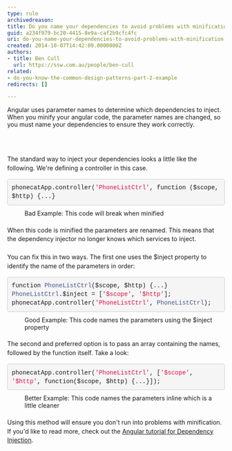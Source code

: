 ```yaml
---
type: rule
archivedreason: 
title: Do you name your dependencies to avoid problems with minification?
guid: a234f979-bc20-4415-8e9a-caf2b9cfc4fc
uri: do-you-name-your-dependencies-to-avoid-problems-with-minification
created: 2014-10-07T14:42:09.0000000Z
authors:
- title: Ben Cull
  url: https://ssw.com.au/people/ben-cull
related:
- do-you-know-the-common-design-patterns-part-2-example
redirects: []

---
```



​Angular uses parameter names to determine which dependencies to inject. When you minify your angular code, the parameter names are changed, so you must name your dependencies to ensure they work correctly.
<br><excerpt class='endintro'></excerpt><br>
<p><br></p><span style="line-height&#58;20.7999992370605px;">The standard way to inject your dependencies looks a little like the following. We're defining a controller in this case.</span><div><pre class="ng-scope" style="box-sizing&#58;border-box;overflow&#58;auto;font-family&#58;menlo, monaco, consolas, 'courier new', monospace;padding&#58;9.5px;margin-bottom&#58;10px;line-height&#58;1.42857143;word-break&#58;normal;word-wrap&#58;break-word;border&#58;1px solid #cccccc;border-top-left-radius&#58;4px;border-top-right-radius&#58;4px;border-bottom-right-radius&#58;4px;border-bottom-left-radius&#58;4px;white-space&#58;pre-wrap;background-color&#58;#f5f5f5;"><code style="box-sizing&#58;border-box;font-family&#58;menlo, monaco, consolas, 'courier new', monospace;font-size&#58;inherit;color&#58;inherit;border-top-left-radius&#58;0px;border-top-right-radius&#58;0px;border-bottom-right-radius&#58;0px;border-bottom-left-radius&#58;0px;background-color&#58;transparent;"><span class="pln" style="box-sizing&#58;border-box;"></span><span class="pln" style="box-sizing&#58;border-box;">phonecatApp</span><span class="pun" style="box-sizing&#58;border-box;">.</span><span class="pln" style="box-sizing&#58;border-box;">controller</span><span class="pun" style="box-sizing&#58;border-box;">(</span><span class="str" style="box-sizing&#58;border-box;color&#58;#dd1144;">'PhoneListCtrl'</span><span class="pun" style="box-sizing&#58;border-box;">,</span><span class="pln" style="box-sizing&#58;border-box;"> </span><span class="kwd" style="box-sizing&#58;border-box;">function</span><span class="pln" style="box-sizing&#58;border-box;"> </span><span class="pun" style="box-sizing&#58;border-box;">(</span><span class="pln" style="box-sizing&#58;border-box;">$scope</span><span class="pun" style="box-sizing&#58;border-box;">,</span><span class="pln" style="box-sizing&#58;border-box;"> $http</span><span class="pun" style="box-sizing&#58;border-box;">)</span><span class="pln" style="box-sizing&#58;border-box;"> </span><span class="pun" style="box-sizing&#58;border-box;">&#123;...&#125;</span></code>​</pre><dd class="ssw15-rteElement-FigureBad">Bad Example&#58; This code will break when minified</dd></div><div><span style="line-height&#58;20.7999992370605px;"><br></span></div><div><span style="line-height&#58;20.7999992370605px;">When this code is&#160;minified the parameters are renamed. This means that the dependency injector no longer knows which services to inject.</span></div><div><span style="line-height&#58;20.7999992370605px;"><br></span></div><div><span style="line-height&#58;20.7999992370605px;">You can fix this in two ways. The first one uses the $inject property to identify the name of the parameters in order&#58;</span></div><div><pre style="box-sizing&#58;border-box;overflow&#58;auto;font-family&#58;menlo, monaco, consolas, 'courier new', monospace;padding&#58;9.5px;margin-bottom&#58;10px;line-height&#58;1.42857143;word-break&#58;normal;word-wrap&#58;break-word;border&#58;1px solid #cccccc;border-top-left-radius&#58;4px;border-top-right-radius&#58;4px;border-bottom-right-radius&#58;4px;border-bottom-left-radius&#58;4px;white-space&#58;pre-wrap;background-color&#58;#f5f5f5;"><code class="lang-js" style="box-sizing&#58;border-box;font-family&#58;menlo, monaco, consolas, 'courier new', monospace;font-size&#58;inherit;color&#58;inherit;border-top-left-radius&#58;0px;border-top-right-radius&#58;0px;border-bottom-right-radius&#58;0px;border-bottom-left-radius&#58;0px;background-color&#58;transparent;"><span class="kwd" style="box-sizing&#58;border-box;">function</span><span class="pln" style="box-sizing&#58;border-box;"> </span><span class="typ" style="box-sizing&#58;border-box;color&#58;#445588;">PhoneListCtrl</span><span class="pun" style="box-sizing&#58;border-box;">(</span><span class="pln" style="box-sizing&#58;border-box;">$scope</span><span class="pun" style="box-sizing&#58;border-box;">,</span><span class="pln" style="box-sizing&#58;border-box;"> $http</span><span class="pun" style="box-sizing&#58;border-box;">)</span><span class="pln" style="box-sizing&#58;border-box;"> </span><span class="pun" style="box-sizing&#58;border-box;">&#123;...&#125;</span><span class="pln" style="box-sizing&#58;border-box;">
</span><span class="typ" style="box-sizing&#58;border-box;color&#58;#445588;">PhoneListCtrl</span><span class="pun" style="box-sizing&#58;border-box;">.</span><span class="pln" style="box-sizing&#58;border-box;">$inject </span><span class="pun" style="box-sizing&#58;border-box;">=</span><span class="pln" style="box-sizing&#58;border-box;"> </span><span class="pun" style="box-sizing&#58;border-box;">[</span><span class="str" style="box-sizing&#58;border-box;color&#58;#dd1144;">'$scope'</span><span class="pun" style="box-sizing&#58;border-box;">,</span><span class="pln" style="box-sizing&#58;border-box;"> </span><span class="str" style="box-sizing&#58;border-box;color&#58;#dd1144;">'$http'</span><span class="pun" style="box-sizing&#58;border-box;">];</span><span class="pln" style="box-sizing&#58;border-box;">
phonecatApp</span><span class="pun" style="box-sizing&#58;border-box;">.</span><span class="pln" style="box-sizing&#58;border-box;">controller</span><span class="pun" style="box-sizing&#58;border-box;">(</span><span class="str" style="box-sizing&#58;border-box;color&#58;#dd1144;">'PhoneListCtrl'</span><span class="pun" style="box-sizing&#58;border-box;">,</span><span class="pln" style="box-sizing&#58;border-box;"> </span><span class="typ" style="box-sizing&#58;border-box;color&#58;#445588;">PhoneListCtrl</span><span class="pun" style="box-sizing&#58;border-box;">);</span></code>​</pre><dd class="ssw15-rteElement-FigureGood">Good Example&#58; This code names the parameters using the $inject property</dd></div><div><span style="line-height&#58;20.7999992370605px;"><br></span></div><div><span style="line-height&#58;20.7999992370605px;">The second and preferred option is to pass an array containing the names, followed by the function itself. Take a look&#58;</span></div><div><span style="line-height&#58;20.7999992370605px;"></span><pre class="ng-scope" style="box-sizing&#58;border-box;overflow&#58;auto;font-family&#58;menlo, monaco, consolas, 'courier new', monospace;padding&#58;9.5px;margin-bottom&#58;10px;line-height&#58;1.42857143;word-break&#58;normal;word-wrap&#58;break-word;border&#58;1px solid #cccccc;border-top-left-radius&#58;4px;border-top-right-radius&#58;4px;border-bottom-right-radius&#58;4px;border-bottom-left-radius&#58;4px;white-space&#58;pre-wrap;background-color&#58;#f5f5f5;"><code class="lang-js" style="box-sizing&#58;border-box;font-family&#58;menlo, monaco, consolas, 'courier new', monospace;font-size&#58;inherit;color&#58;inherit;border-top-left-radius&#58;0px;border-top-right-radius&#58;0px;border-bottom-right-radius&#58;0px;border-bottom-left-radius&#58;0px;background-color&#58;transparent;"><span class="pln" style="box-sizing&#58;border-box;">phonecatApp</span><span class="pun" style="box-sizing&#58;border-box;">.</span><span class="pln" style="box-sizing&#58;border-box;">controller</span><span class="pun" style="box-sizing&#58;border-box;">(</span><span class="str" style="box-sizing&#58;border-box;color&#58;#dd1144;">'PhoneListCtrl'</span><span class="pun" style="box-sizing&#58;border-box;">,</span><span class="pln" style="box-sizing&#58;border-box;"> </span><span class="pun" style="box-sizing&#58;border-box;">[</span><span class="str" style="box-sizing&#58;border-box;color&#58;#dd1144;">'$scope'</span><span class="pun" style="box-sizing&#58;border-box;">,</span><span class="pln" style="box-sizing&#58;border-box;"> </span><span class="str" style="box-sizing&#58;border-box;color&#58;#dd1144;">'$http'</span><span class="pun" style="box-sizing&#58;border-box;">,</span><span class="pln" style="box-sizing&#58;border-box;"> </span><span class="kwd" style="box-sizing&#58;border-box;">function</span><span class="pun" style="box-sizing&#58;border-box;">(</span><span class="pln" style="box-sizing&#58;border-box;">$scope</span><span class="pun" style="box-sizing&#58;border-box;">,</span><span class="pln" style="box-sizing&#58;border-box;"> $http</span><span class="pun" style="box-sizing&#58;border-box;">)</span><span class="pln" style="box-sizing&#58;border-box;"> </span><span class="pun" style="box-sizing&#58;border-box;">&#123;...&#125;]);</span></code>​</pre><dd class="ssw15-rteElement-FigureGood">Better Example&#58; This code names the parameters&#160;inline which is a little cleaner​<br></dd></div><div><span style="line-height&#58;20.7999992370605px;"><br></span></div><div><span style="line-height&#58;20.7999992370605px;">Using this method will ensure you don't run into problems with minification. If you'd like to read more, check out the <a href="https&#58;//docs.angularjs.org/tutorial/step_05">Angular tutorial&#160;for&#160;​Dependency Injection​</a>.​​</span></div>


